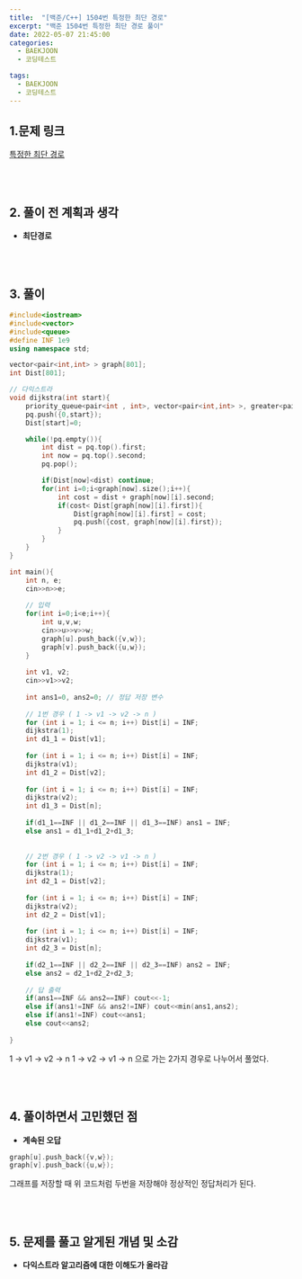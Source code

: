 ```yaml
---
title:  "[백준/C++] 1504번 특정한 최단 경로"
excerpt: "백준 1504번 특정한 최단 경로 풀이"
date: 2022-05-07 21:45:00
categories:
  - BAEKJOON
  - 코딩테스트

tags:
  - BAEKJOON
  - 코딩테스트
---
```


## 1.문제 링크

[특정한 최단 경로](https://www.acmicpc.net/problem/1504)

<br>
<br>

## 2. 풀이 전 계획과 생각

- **최단경로**


<br>
<br>

## 3. 풀이

```cpp
#include<iostream>
#include<vector>
#include<queue>
#define INF 1e9
using namespace std;

vector<pair<int,int> > graph[801];
int Dist[801];

// 다익스트라  
void dijkstra(int start){
    priority_queue<pair<int , int>, vector<pair<int,int> >, greater<pair<int,int> > > pq;
    pq.push({0,start});
    Dist[start]=0;

    while(!pq.empty()){
        int dist = pq.top().first;
        int now = pq.top().second;
        pq.pop();

        if(Dist[now]<dist) continue;
        for(int i=0;i<graph[now].size();i++){
            int cost = dist + graph[now][i].second;
            if(cost< Dist[graph[now][i].first]){
                Dist[graph[now][i].first] = cost;
                pq.push({cost, graph[now][i].first});
            }
        }
    }
}

int main(){
	int n, e; 
	cin>>n>>e;
	
	// 입력  
	for(int i=0;i<e;i++){
		int u,v,w; 
		cin>>u>>v>>w;
		graph[u].push_back({v,w});
		graph[v].push_back({u,w});
	}
	
	int v1, v2;
	cin>>v1>>v2;
	
	int ans1=0, ans2=0; // 정답 저장 변수  
	
	// 1번 경우 ( 1 -> v1 -> v2 -> n ) 
	for (int i = 1; i <= n; i++) Dist[i] = INF;
	dijkstra(1);
	int d1_1 = Dist[v1];
	
	for (int i = 1; i <= n; i++) Dist[i] = INF;
	dijkstra(v1);
	int d1_2 = Dist[v2];
	
	for (int i = 1; i <= n; i++) Dist[i] = INF;
	dijkstra(v2);
	int d1_3 = Dist[n];
	
	if(d1_1==INF || d1_2==INF || d1_3==INF) ans1 = INF;
	else ans1 = d1_1+d1_2+d1_3;
	
	
	// 2번 경우 ( 1 -> v2 -> v1 -> n ) 
	for (int i = 1; i <= n; i++) Dist[i] = INF;
	dijkstra(1);
	int d2_1 = Dist[v2];
	
	for (int i = 1; i <= n; i++) Dist[i] = INF;
	dijkstra(v2);
	int d2_2 = Dist[v1];
	
	for (int i = 1; i <= n; i++) Dist[i] = INF;
	dijkstra(v1);
	int d2_3 = Dist[n];
	
	if(d2_1==INF || d2_2==INF || d2_3==INF) ans2 = INF;
	else ans2 = d2_1+d2_2+d2_3;
	
	// 답 출력  
	if(ans1==INF && ans2==INF) cout<<-1;
	else if(ans1!=INF && ans2!=INF) cout<<min(ans1,ans2);
	else if(ans1!=INF) cout<<ans1;
	else cout<<ans2;
	
}
```

1 -> v1 -> v2 -> n
1 -> v2 -> v1 -> n
으로 가는 2가지 경우로 나누어서 풀었다.

<br>
<br>

## 4. 풀이하면서 고민했던 점

- **계속된 오답**

```cpp
graph[u].push_back({v,w});
graph[v].push_back({u,w});
```
그래프를 저장할 때 위 코드처럼 두번을 저장해야 정상적인 정답처리가 된다.

<br>
<br>

## 5. 문제를 풀고 알게된 개념 및 소감

- **다익스트라 알고리즘에 대한 이해도가 올라감**
